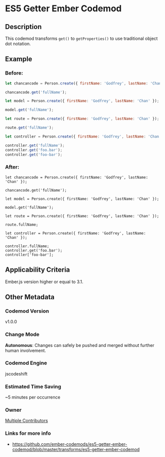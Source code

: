 # ES5 Getter Ember Codemod

## Description

This codemod transforms `get()` to `getProperties()` to use traditional object dot notation.

## Example

### Before:

```jsx
let chancancode = Person.create({ firstName: 'Godfrey', lastName: 'Chan' });

chancancode.get('fullName');

let model = Person.create({ firstName: 'Godfrey', lastName: 'Chan' });

model.get('fullName');

let route = Person.create({ firstName: 'Godfrey', lastName: 'Chan' });

route.get('fullName');

let controller = Person.create({ firstName: 'Godfrey', lastName: 'Chan' });

controller.get('fullName');
controller.get('foo.bar');
controller.get('foo-bar');
```

### After:

```tsx
let chancancode = Person.create({ firstName: 'Godfrey', lastName: 'Chan' });

chancancode.get('fullName');

let model = Person.create({ firstName: 'Godfrey', lastName: 'Chan' });

model.get('fullName');

let route = Person.create({ firstName: 'Godfrey', lastName: 'Chan' });

route.fullName;

let controller = Person.create({ firstName: 'Godfrey', lastName: 'Chan' });

controller.fullName;
controller.get('foo.bar');
controller['foo-bar'];
```

## Applicability Criteria

Ember.js version higher or equal to 3.1.

## Other Metadata

### Codemod Version

v1.0.0

### Change Mode

**Autonomous**: Changes can safely be pushed and merged without further human involvement.

### **Codemod Engine**

jscodeshift

### Estimated Time Saving

~5 minutes per occurrence

### Owner

[Multiple Contributors](https://github.com/ember-codemods/es5-getter-ember-codemod/graphs/contributors)

### Links for more info

-   https://github.com/ember-codemods/es5-getter-ember-codemod/blob/master/transforms/es5-getter-ember-codemod
